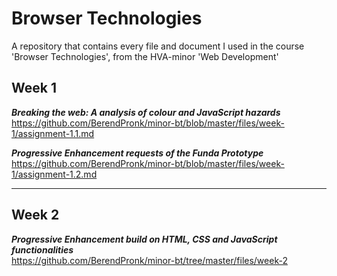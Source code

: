 # Browser Technologies
A repository that contains every file and document I used in the course 'Browser Technologies', from the HVA-minor 'Web Development'

## Week 1

***Breaking the web: A analysis of colour and JavaScript hazards***   
https://github.com/BerendPronk/minor-bt/blob/master/files/week-1/assignment-1.1.md

***Progressive Enhancement requests of the Funda Prototype***  
https://github.com/BerendPronk/minor-bt/blob/master/files/week-1/assignment-1.2.md

---

## Week 2
***Progressive Enhancement build on HTML, CSS and JavaScript functionalities***  
https://github.com/BerendPronk/minor-bt/tree/master/files/week-2
